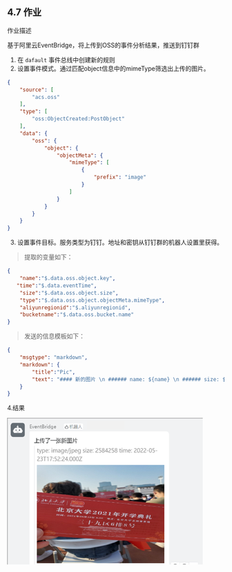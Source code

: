 ## 4.7 作业



作业描述

基于阿里云EventBridge，将上传到OSS的事件分析结果，推送到钉钉群



1. 在 `dafault` 事件总线中创建新的规则
2. 设置事件模式。通过匹配object信息中的mimeType筛选出上传的图片。
```json
{
    "source": [
        "acs.oss"
    ],
    "type": [
        "oss:ObjectCreated:PostObject"
    ],
    "data": {
        "oss": {
            "object": {
                "objectMeta": {
                    "mimeType": [
                        {
                            "prefix": "image"
                        }
                    ]
                }
            }
        }
    }
}
```
3. 设置事件目标。服务类型为钉钉。地址和密钥从钉钉群的机器人设置里获得。
>提取的变量如下：
```json
{
    "name":"$.data.oss.object.key",
   "time":"$.data.eventTime",
    "size":"$.data.oss.object.size",
    "type":"$.data.oss.object.objectMeta.mimeType",
    "aliyunregionid":"$.aliyunregionid",
    "bucketname":"$.data.oss.bucket.name"
}
```
>发送的信息模板如下：
```json
{
    "msgtype": "markdown",
    "markdown": {
        "title":"Pic",
        "text": "#### 新的图片 \n ###### name: ${name} \n ###### size: ${size} \n ###### type: ${type} \n ###### time: ${time} \n  ![](https://${bucketname}.oss-${aliyunregionid}.aliyuncs.com/${name}) \n ###### BY：王昊然 "
    }
}
```




4.结果

<img src="宋伟男_2101210356_4月7日作业.assets/image-20220625203600385.png" alt="image-20220625203600385" style="zoom:50%;" />